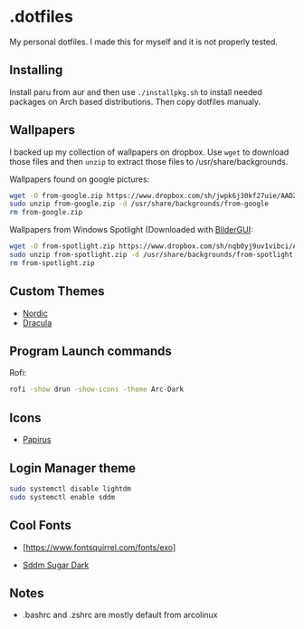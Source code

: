 # .dotfiles
My personal dotfiles. I made this for myself and it is not properly tested.

## Installing
Install paru from aur and then use `./installpkg.sh` to install needed packages on Arch based distributions.
Then copy dotfiles manualy.

## Wallpapers
I backed up my collection of wallpapers on dropbox. Use `wget` to download those files and then `unzip` to extract those files to /usr/share/backgrounds.

Wallpapers found on google pictures:
```sh
wget -O from-google.zip https://www.dropbox.com/sh/jwpk6j30kf27uie/AAD2ql1Lt_4vTmNc93nnOOxoa?dl=1
sudo unzip from-google.zip -d /usr/share/backgrounds/from-google
rm from-google.zip
```

Wallpapers from Windows Spotlight (Downloaded with [BilderGUI](https://github.com/NietroMiner00/BilderGui):
```sh
wget -O from-spotlight.zip https://www.dropbox.com/sh/nqb0yj9uv1vibci/AAAAgY7YDVB0RgqSfkMaDqICa?dl=1
sudo unzip from-spotlight.zip -d /usr/share/backgrounds/from-spotlight
rm from-spotlight.zip
```
## Custom Themes 
* [Nordic](https://github.com/EliverLara/Nordic)
* [Dracula](https://github.com/dracula/gtk)

## Program Launch commands
Rofi: 
```sh 
rofi -show drun -show-icons -theme Arc-Dark 
```

## Icons
* [Papirus](https://github.com/PapirusDevelopmentTeam/papirus-icon-theme)

## Login Manager theme
```sh
sudo systemctl disable lightdm
sudo systemctl enable sddm
```

## Cool Fonts
- [https://www.fontsquirrel.com/fonts/exo]

* [Sddm Sugar Dark](https://github.com/MarianArlt/sddm-sugar-dark)

## Notes

* .bashrc and .zshrc are mostly default from arcolinux
